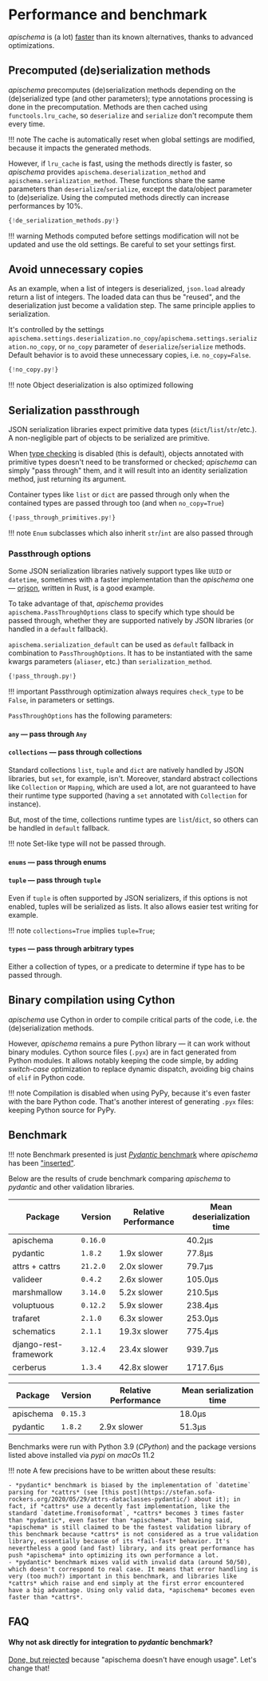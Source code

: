 # Performance and benchmark

*apischema* is (a lot) [faster](#benchmark) than its known alternatives, thanks to advanced optimizations.    

## Precomputed (de)serialization methods

*apischema* precomputes (de)serialization methods depending on the (de)serialized type (and other parameters); type annotations processing is done in the precomputation. Methods are then cached using `functools.lru_cache`, so `deserialize` and `serialize` don't recompute them every time.

!!! note
    The cache is automatically reset when global settings are modified, because it impacts the generated methods.

However, if `lru_cache` is fast, using the methods directly is faster, so *apischema* provides `apischema.deserialization_method` and `apischema.serialization_method`. These functions share the same parameters than `deserialize`/`serialize`, except the data/object parameter to (de)serialize. Using the computed methods directly can increase performances by 10%.

```python
{!de_serialization_methods.py!}
```

!!! warning
    Methods computed before settings modification will not be updated and use the old settings. Be careful to set your settings first.

## Avoid unnecessary copies

As an example, when a list of integers is deserialized, `json.load` already return a list of integers. The loaded data can thus be "reused", and the deserialization just become a validation step. The same principle applies to serialization.

It's controlled by the settings `apischema.settings.deserialization.no_copy`/`apischema.settings.serialization.no_copy`, or `no_copy` parameter of `deserialize`/`serialize` methods. Default behavior is to avoid these unnecessary copies, i.e. `no_copy=False`.

```python
{!no_copy.py!}
```

!!! note
    Object deserialization is also optimized following 

## Serialization passthrough

JSON serialization libraries expect primitive data types (`dict`/`list`/`str`/etc.). A non-negligible part of objects to be serialized are primitive.

When [type checking](#type-checking) is disabled (this is default), objects annotated with primitive types doesn't need to be transformed or checked; *apischema* can simply "pass through" them, and it will result into an identity serialization method, just returning its argument.

Container types like `list` or `dict` are passed through only when the contained types are passed through too (and when `no_copy=True`)

```python
{!pass_through_primitives.py!}
```

!!! note
    `Enum` subclasses which also inherit `str`/`int` are also passed through

### Passthrough options

Some JSON serialization libraries natively support types like `UUID` or `datetime`, sometimes with a faster implementation than the *apischema* one — [orjson](https://github.com/ijl/orjson), written in Rust, is a good example.

To take advantage of that, *apischema* provides `apischema.PassThroughOptions` class to specify which type should be passed through, whether they are supported natively by JSON libraries (or handled in a `default` fallback). 

`apischema.serialization_default` can be used as `default` fallback in combination to `PassThroughOptions`. It has to be instantiated with the same kwargs parameters (`aliaser`, etc.) than `serialization_method`.

```python
{!pass_through.py!}
```

!!! important
    Passthrough optimization always requires `check_type` to be `False`, in parameters or settings.

`PassThroughOptions` has the following parameters:

#### `any` — pass through `Any`

#### `collections` — pass through collections

Standard collections `list`, `tuple` and `dict` are natively handled by JSON libraries, but `set`, for example, isn't. Moreover, standard abstract collections like `Collection` or `Mapping`, which are used a lot, are
not guaranteed to have their runtime type supported (having a `set` annotated with
`Collection` for instance). 

But, most of the time, collections runtime types are `list`/`dict`, so others can be handled in `default` fallback.

!!! note
    Set-like type will not be passed through.

#### `enums` — pass through enums

#### `tuple` — pass through `tuple`

Even if `tuple` is often supported by JSON serializers, if this options is not enabled, tuples will be serialized as lists. It also allows easier test writing for example.

!!! note
    `collections=True` implies `tuple=True`;

#### `types` — pass through arbitrary types

Either a collection of types, or a predicate to determine if type has to be passed through.

## Binary compilation using Cython

*apischema* use Cython in order to compile critical parts of the code, i.e. the (de)serialization methods.

However, *apischema* remains a pure Python library — it can work without binary modules. Cython source files (`.pyx`) are in fact generated from Python modules. It allows notably keeping the code simple, by adding *switch-case* optimization to replace dynamic dispatch, avoiding big chains of `elif` in Python code.

!!! note
    Compilation is disabled when using PyPy, because it's even faster with the bare Python code.
    That's another interest of generating `.pyx` files: keeping Python source for PyPy.

## Benchmark 

!!! note
    Benchmark presented is just [*Pydantic* benchmark](https://github.com/samuelcolvin/pydantic/tree/master/benchmarks) where *apischema* has been ["inserted"](https://github.com/wyfo/pydantic/tree/benchmark_apischema).

Below are the results of crude benchmark comparing *apischema* to *pydantic* and other validation libraries.

Package | Version | Relative Performance | Mean deserialization time
--- | --- | --- | ---
apischema | `0.16.0` |  | 40.2μs
pydantic | `1.8.2` | 1.9x slower | 77.8μs
attrs + cattrs | `21.2.0` | 2.0x slower | 79.7μs
valideer | `0.4.2` | 2.6x slower | 105.0μs
marshmallow | `3.14.0` | 5.2x slower | 210.5μs
voluptuous | `0.12.2` | 5.9x slower | 238.4μs
trafaret | `2.1.0` | 6.3x slower | 253.0μs
schematics | `2.1.1` | 19.3x slower | 775.4μs
django-rest-framework | `3.12.4` | 23.4x slower | 939.7μs
cerberus | `1.3.4` | 42.8x slower | 1717.6μs

Package | Version | Relative Performance | Mean serialization time
--- | --- | --- | ---
apischema | `0.15.3` |  | 18.0μs
pydantic | `1.8.2` | 2.9x slower | 51.3μs

Benchmarks were run with Python 3.9 (*CPython*) and the package versions listed above installed via *pypi* on *macOs* 11.2

!!! note
    A few precisions have to be written about these results:
    
    - *pydantic* benchmark is biased by the implementation of `datetime` parsing for *cattrs* (see [this post](https://stefan.sofa-rockers.org/2020/05/29/attrs-dataclasses-pydantic/) about it); in fact, if *cattrs* use a decently fast implementation, like the standard `datetime.fromisoformat`, *cattrs* becomes 3 times faster than *pydantic*, even faster than *apischema*. That being said, *apischema* is still claimed to be the fastest validation library of this benchmark because *cattrs* is not considered as a true validation library, essentially because of its *fail-fast* behavior. It's nevertheless a good (and fast) library, and its great performance has push *apischema* into optimizing its own performance a lot. 
    - *pydantic* benchmark mixes valid with invalid data (around 50/50), which doesn't correspond to real case. It means that error handling is very (too much?) important in this benchmark, and libraries like *cattrs* which raise and end simply at the first error encountered have a big advantage. Using only valid data, *apischema* becomes even faster than *cattrs*.
    
    
## FAQ

#### Why not ask directly for integration to *pydantic* benchmark?
[Done, but rejected](https://github.com/samuelcolvin/pydantic/pull/1525#issuecomment-630422702) because "apischema doesn't have enough usage". Let's change that!

